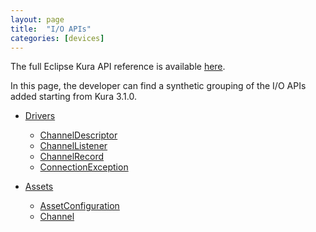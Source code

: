 ```yaml
---
layout: page
title:  "I/O APIs"
categories: [devices]
---
```


The full Eclipse Kura API reference is available [here](http://download.eclipse.org/kura/docs/api/4.0.0/apidocs/index-all.html).

In this page, the developer can find a synthetic grouping of the I/O APIs added starting from Kura 3.1.0.

- [Drivers](http://download.eclipse.org/kura/docs/api/4.0.0/apidocs/org/eclipse/kura/driver/package-summary.html)
  - [ChannelDescriptor](http://download.eclipse.org/kura/docs/api/4.0.0/apidocs/org/eclipse/kura/driver/ChannelDescriptor.html)
  - [ChannelListener](http://download.eclipse.org/kura/docs/api/4.0.0/apidocs/org/eclipse/kura/channel/listener/ChannelListener.html)
  - [ChannelRecord](http://download.eclipse.org/kura/docs/api/4.0.0/apidocs/org/eclipse/kura/channel/ChannelRecord.html)
  - [ConnectionException](http://download.eclipse.org/kura/docs/api/4.0.0/apidocs/org/eclipse/kura/driver/Driver.ConnectionException.html)

- [Assets](http://download.eclipse.org/kura/docs/api/4.0.0/apidocs/org/eclipse/kura/driver/package-summary.html)
  - [AssetConfiguration](http://download.eclipse.org/kura/docs/api/4.0.0/apidocs/org/eclipse/kura/asset/AssetConfiguration.html)
  - [Channel](http://download.eclipse.org/kura/docs/api/4.0.0/apidocs/org/eclipse/kura/channel/package-summary.html)